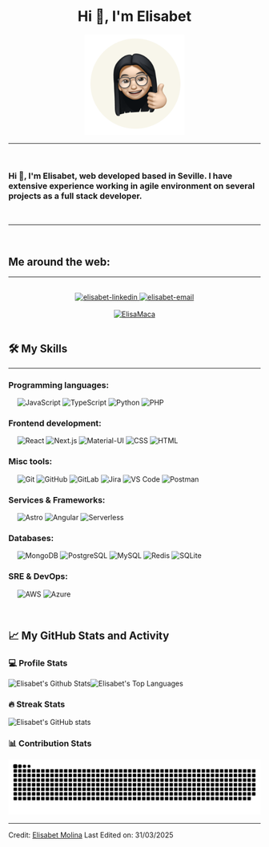 <h1 align="center">Hi 👋, I'm Elisabet</h1>
<p align="center">
    <img width="200" src="https://github.com/Kathryn-Jie/Kathryn-Jie/blob/main/kathryn.png">
</p>

-------------------
&emsp;
<h3 align="left">Hi 👋, I'm Elisabet, web developed based in Seville. I have extensive experience working in agile environment on several projects as a full stack developer.</h3>
&emsp;

-------------------
&emsp;

## Me around the web:
-------------------

<br>
<div align="center">
  <a href="https://www.linkedin.com/in/elisabet-molina-rodriguez/" target="_blank"  rel="noopener noreferrer">
    <img src="https://img.icons8.com/bubbles/100/000000/linkedin.png" alt="elisabet-linkedin" />
  </a>
  <a href="mailto:elisabetmolinarodriguez@gmail.com" target="top" rel="noopener noreferrer">
  <img src="https://img.icons8.com/bubbles/100/000000/gmail-new.png" alt="elisabet-email"/>
  </a>
</div>

<br>
<div align="center">
<a href="https://github.com/ElisaMaca">
<img src="https://wallpapercave.com/wp/wp10580805.jpg" width="200px" height="200px" alt="ElisaMaca">
</a>

</div>

<br>


## 🛠️ My Skills
-------------------
### Programming languages:
&emsp;
![JavaScript](https://img.shields.io/badge/-JavaScript-000?&logo=JavaScript)
![TypeScript](https://img.shields.io/badge/-TypeScript-000?&logo=TypeScript&logoColor=007ACC)
![Python](https://img.shields.io/badge/-Python-000?&logo=Python)
![PHP](https://img.shields.io/badge/-PHP-000?&logo=PHP)

### Frontend development:
&emsp;
![React](https://img.shields.io/badge/-React-000?&logo=React)
![Next.js](https://img.shields.io/badge/-Next.js-000?&logo=Next.js)
![Material-UI](https://img.shields.io/badge/-Material--UI-000?&logo=Material-UI)
![CSS](https://img.shields.io/badge/-CSS-000?&logo=CSS3)
![HTML](https://img.shields.io/badge/-HTML-000?&logo=HTML5)

### Misc tools:
&emsp;
![Git](https://img.shields.io/badge/-Git-000?&logo=Git)
![GitHub](https://img.shields.io/badge/-GitHub-000?&logo=GitHub)
![GitLab](https://img.shields.io/badge/-GitLab-000?&logo=GitLab)
![Jira](https://img.shields.io/badge/-Jira-000?&logo=Jira)
![VS Code](https://img.shields.io/badge/-VS%20Code-000?&logo=Visual-Studio-Code)
![Postman](https://img.shields.io/badge/-Postman-000?&logo=Postman)

### Services & Frameworks: 
&emsp;
![Astro](https://img.shields.io/badge/-Hasura-000?&logo=Hasura)
![Angular](https://img.shields.io/badge/-Auth0-000?&logo=Auth0)
![Serverless](https://img.shields.io/badge/-Serverless-000?&logo=Serverless)


### Databases:
&emsp;
![MongoDB](https://img.shields.io/badge/-MongoDB-000?&logo=MongoDB)
![PostgreSQL](https://img.shields.io/badge/-PostgreSQL-000?&logo=PostgreSQL)
![MySQL](https://img.shields.io/badge/-MySQL-000?&logo=MySQL)
![Redis](https://img.shields.io/badge/-Redis-000?&logo=Redis)
![SQLite](https://img.shields.io/badge/-SQLite-000?&logo=SQLite)

### SRE & DevOps:
&emsp;
![AWS](https://img.shields.io/badge/-AWS-000?&logo=Amazon-AWS)
![Azure](https://img.shields.io/badge/-Azure-000?&logo=Microsoft-Azure)


&emsp;

## 📈 My GitHub Stats and Activity

### 💻 Profile Stats

<img alt="Elisabet's Github Stats" src="https://github-readme-stats.vercel.app/api/?username=ElisaMaca&show_icons=true&include_all_commits=true&count_private=true&theme=react&hide_border=true&bg_color=1F222E&title_color=F85D7F&icon_color=F8D866" height="192px"/><img alt="Elisabet's Top Languages" src="https://github-readme-stats.vercel.app/api/top-langs/?username=ElisaMaca&langs_count=8&layout=compact&theme=react&hide_border=true&bg_color=1F222E&title_color=F85D7F&icon_color=F8D866" height="192px"/>


### 🔥 Streak Stats

![Elisabet's GitHub stats](https://github-readme-streak-stats.herokuapp.com/?user=ElisaMaca&theme=tokyonight)

### 📊 Contribution Stats

  <p align="center">
  <img src="https://github.com/DHANOLA/DHANOLA/raw/output/github-contribution-grid-snake.svg" alt="snake"></center>
</p>


------
Credit: [Elisabet Molina](https://github.com/ElisaMaca)
Last Edited on: 31/03/2025


